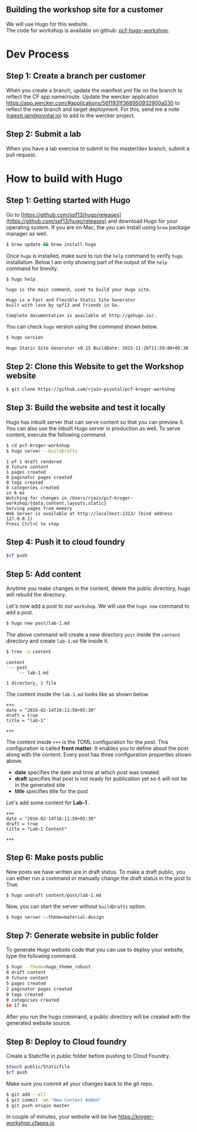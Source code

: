 
Building the workshop site for a customer
---

We will use Hugo for this website.  
The code for workshop is available on github: [pcf-hugo-workshop](https://github.com/rjain-pivotal/pcf-hugo-workshop).


# Dev Process

## Step 1: Create a branch per customer

When you create a branch, update the manifest.yml file on the branch to reflect the CF app name/route. 
Update the wercker application https://app.wercker.com/#applications/56f1931f368950932900a530 to reflect the new branch and target deployment. For this, send me a note (rajesh.jain@pivotal.io) to add to the wercker project. 

## Step 2: Submit a lab

When you have a lab exercise to submit to the master/dev branch, submit a pull request. 



# How to build with Hugo

## Step 1: Getting started with Hugo

Go to [https://github.com/spf13/hugo/releases](https://github.com/spf13/hugo/releases) and download Hugo for your operating system. If you are on Mac, the you can install using `brew` package manager as well.

```bash
$ brew update && brew install hugo
```

Once `hugo` is installed, make sure to run the `help` command to verify `hugo` installation. Below I am only showing part of the output of the `help` command for brevity.

```bash
$ hugo help
```

```
hugo is the main command, used to build your Hugo site.

Hugo is a Fast and Flexible Static Site Generator
built with love by spf13 and friends in Go.

Complete documentation is available at http://gohugo.io/.
```

You can check `hugo` version using the command shown below.

```bash
$ hugo version
```
```
Hugo Static Site Generator v0.15 BuildDate: 2015-11-26T11:59:00+05:30
```


## Step 2: Clone this Website to get the Workshop website

```bash
$ git clone https://github.com/rjain-pivotal/pcf-kroger-workshop
```

## Step 3: Build the website and test it locally
Hugo has inbuilt server that can serve content so that you can preview it. You can also use the inbuilt Hugo server in production as well. To serve content, execute the following command.

```bash
$ cd pcf-kroger-workshop
$ hugo server --buildDrafts
```
```
1 of 1 draft rendered
0 future content
1 pages created
0 paginator pages created
0 tags created
0 categories created
in 6 ms
Watching for changes in /Users/rjain/pcf-kroger-workshop/{data,content,layouts,static}
Serving pages from memory
Web Server is available at http://localhost:1313/ (bind address 127.0.0.1)
Press Ctrl+C to stop
```

## Step 4: Push it to cloud foundry

```bash
$cf push
```

## Step 5: Add content
Anytime you make changes in the content, delete the public directory, hugo will rebuild the directory. 

Let's now add a post to our `workshop`. We will use the `hugo new` command to add a post. 

```bash
$ hugo new post/lab-1.md
```
The above command will create a new directory `post` inside the `content` directory and create `lab-1.md` file inside it.

```bash
$ tree -a content
```
```
content
`-- post
    `-- lab-1.md

1 directory, 1 file
```

The content inside the `lab-1.md` looks like as shown below.

```
+++
date = "2016-02-14T16:11:58+05:30"
draft = true
title = "lab-1"

+++
```

The content inside `+++` is the TOML configuration for the post. This configuration is called **front matter**. It enables you to define about the post along with the content. Every post has three configuration properties shown above.

* **date** specifies the date and time at which post was created.
* **draft** specifies that post is not ready for publication yet so it will not be in the generated site
* **title** specifies title for the post

Let's add some content for **Lab-1** .

```
+++
date = "2016-02-14T16:11:58+05:30"
draft = true
title = "Lab-1 Content"

+++

```


## Step 6: Make posts public

New posts we have written are in draft status. To make a draft public, you can either run a command or manually change the draft status in the post to True.

```bash
$ hugo undraft content/post/lab-1.md
```

Now, you can start the server without `buildDrafts` option.

```
$ hugo server --theme=material-design
```

## Step 7: Generate website in public folder

To generate Hugo website code that you can use to deploy your website, type the following command.

```bash
$ hugo --theme=hugo_theme_robust
0 draft content
0 future content
5 pages created
2 paginator pages created
0 tags created
0 categories created
in 17 ms
```

After you run the hugo command, a public directory will be created with the generated website source.


## Step 8: Deploy to Cloud foundry

Create a Staticfile in public folder before pushing to Cloud Foundry. 

```bash
$touch public/Staticfile
$cf push
```

Make sure you commit all your changes back to the git repo. 

```bash
$ git add --all
$ git commit -am "New Content Added"
$ git push origin master
```

In couple of minutes, your website will be live https://kroger-workshop.cfapps.io


